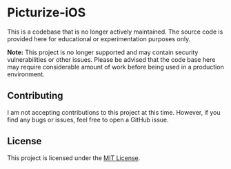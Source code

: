 # Picturize-iOS

This is a codebase that is no longer actively maintained. The source code is provided here for educational or experimentation purposes only.

**Note:** This project is no longer supported and may contain security vulnerabilities or other issues. Please be advised that the code base here may require considerable amount of work before being used in a production environment.

## Contributing

I am not accepting contributions to this project at this time. However, if you find any bugs or issues, feel free to open a GitHub issue.

## License

This project is licensed under the [MIT License](LICENSE).
